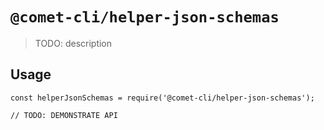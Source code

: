 # `@comet-cli/helper-json-schemas`

> TODO: description

## Usage

```
const helperJsonSchemas = require('@comet-cli/helper-json-schemas');

// TODO: DEMONSTRATE API
```
